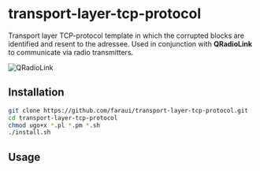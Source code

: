 # transport-layer-tcp-protocol
Transport layer TCP-protocol template in which the corrupted blocks are identified and resent to the adressee. Used in conjunction with **QRadioLink** to communicate via radio transmitters.

![QRadioLink](https://github.com/faraui/transport-layer-tcp-protocol/assets/170811164/31c04383-94b2-49f4-8979-4c582392e695)

## Installation
```bash
git clone https://github.com/faraui/transport-layer-tcp-protocol.git
cd transport-layer-tcp-protocol
chmod ugo+x *.pl *.pm *.sh
./install.sh

```

## Usage
